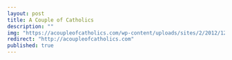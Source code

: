 ```yaml
---
layout: post
title: A Couple of Catholics
description: ""
img: "https://acoupleofcatholics.com/wp-content/uploads/sites/2/2012/12/Pat-Nicole-2015-640x426.jpg"
redirect: "http://acoupleofcatholics.com"
published: true
---
```


